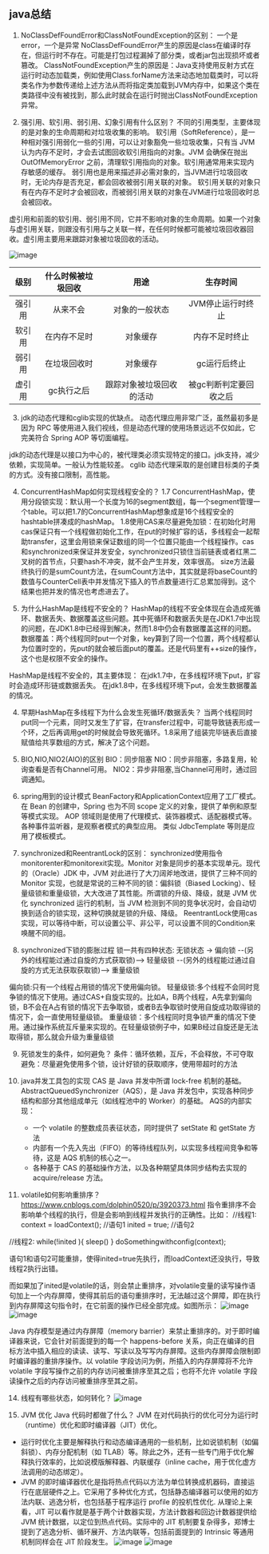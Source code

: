 ## java总结

1. NoClassDefFoundError和ClassNotFoundException的区别：
一个是error，一个是异常
NoClassDefFoundError产生的原因是class在编译时存在，但运行时不存在。可能是打包过程漏掉了部分类，或者jar包出现损坏或者篡改。
ClassNotFoundException产生的原因是：Java支持使用反射方式在运行时动态加载类，例如使用Class.forName方法来动态地加载类时，可以将类名作为参数传递给上述方法从而将指定类加载到JVM内存中，如果这个类在类路径中没有被找到，那么此时就会在运行时抛出ClassNotFoundException异常。

2. 强引用、软引用、弱引用、幻象引用有什么区别？
不同的引用类型，主要体现的是对象的生命周期和对垃圾收集的影响。
软引用（SoftReference），是一种相对强引用弱化一些的引用，可以让对象豁免一些垃圾收集，只有当 JVM 认为内存不足时，才会去试图回收软引用指向的对象。JVM 会确保在抛出 OutOfMemoryError 之前，清理软引用指向的对象。软引用通常用来实现内存敏感的缓存。
弱引用也是用来描述非必需对象的，当JVM进行垃圾回收时，无论内存是否充足，都会回收被弱引用关联的对象。
软引用关联的对象只有在内存不足时才会被回收，而被弱引用关联的对象在JVM进行垃圾回收时总会被回收。

虚引用和前面的软引用、弱引用不同，它并不影响对象的生命周期。如果一个对象与虚引用关联，则跟没有引用与之关联一样，在任何时候都可能被垃圾回收器回收。虚引用主要用来跟踪对象被垃圾回收的活动。

![image](ref_reachable.png)

|级别 | 什么时候被垃圾回收 | 用途 | 生存时间
|:-:|:-:|:-:|:-:|
|强引用 |从来不会|对象的一般状态|JVM停止运行时终止
|软引用|在内存不足时|对象缓存|内存不足时终止
|弱引用|在垃圾回收时|对象缓存|gc运行后终止
|虚引用|gc执行之后|跟踪对象被垃圾回收的活动|被gc判断判定要回收之后

3. jdk的动态代理和cglib实现的优缺点。
动态代理应用非常广泛，虽然最初多是因为 RPC 等使用进入我们视线，但是动态代理的使用场景远远不仅如此，它完美符合 Spring AOP 等切面编程。

jdk的动态代理是以接口为中心的，被代理类必须实现特定的接口。jdk支持，减少依赖，实现简单。一般认为性能较差。
cglib 动态代理采取的是创建目标类的子类的方式。没有接口限制，高性能。

4. ConcurrentHashMap如何实现线程安全的？
1.7 ConcurrentHashMap，使用分段锁实现：默认用一个长度为16的segment数组，每一个segment管理一个table。可以把1.7的ConcurrentHashMap想象成是16个线程安全的hashtable拼凑成的hashMap。
1.8使用CAS来尽量避免加锁：在初始化时用cas保证只有一个线程做初始化工作，在put的时候扩容的话，多线程会一起帮助transfer，这里会用锁来保证数组的同一个位置只能由一个线程操作。cas和synchronized来保证并发安全，synchronized只锁住当前链表或者红黑二叉树的首节点，只要hash不冲突，就不会产生并发，效率很高。
size方法最终执行的是sumCount方法，在sumCount方法中，其实就是将baseCount的数值与CounterCell表中并发情况下插入的节点数量进行汇总累加得到。这个结果也把并发的情况也考虑进去了。

4. 为什么HashMap是线程不安全的？
HashMap的线程不安全体现在会造成死循环、数据丢失、数据覆盖这些问题。其中死循环和数据丢失是在JDK1.7中出现的问题，在JDK1.8中已经得到解决，然而1.8中仍会有数据覆盖这样的问题。
数据覆盖：两个线程同时put一个对象，key算到了同一个位置，两个线程都认为位置时空的，先put的就会被后面put的覆盖。还是代码里有++size的操作，这个也是权限不安全的操作。

HashMap是线程不安全的，其主要体现：
在jdk1.7中，在多线程环境下put，扩容时会造成环形链或数据丢失。
在jdk1.8中，在多线程环境下put，会发生数据覆盖的情况。


4. 早期HashMap在多线程下为什么会发生死循环/数据丢失？
当两个线程同时put同一个元素，同时又发生了扩容，在transfer过程中，可能导致链表形成一个环，之后再调用get的时候就会导致死循环。1.8采用了组装完毕链表后直接赋值给共享数组的方式，解决了这个问题。

5. BIO,NIO,NIO2(AIO)的区别
BIO：同步阻塞
NIO：同步非阻塞，多路复用，轮询查看是否有Channel可用。
NIO2：异步非阻塞,当Channel可用时，通过回调通知。

6. spring用到的设计模式
BeanFactory和ApplicationContext应用了工厂模式。
在 Bean 的创建中，Spring 也为不同 scope 定义的对象，提供了单例和原型等模式实现。
AOP 领域则是使用了代理模式、装饰器模式、适配器模式等。
各种事件监听器，是观察者模式的典型应用。
类似 JdbcTemplate 等则是应用了模板模式。

7. synchronized和ReentrantLock的区别：
synchronized使用指令monitorenter和monitorexit实现。Monitor 对象是同步的基本实现单元。现代的（Oracle）JDK 中，JVM 对此进行了大刀阔斧地改进，提供了三种不同的 Monitor 实现，也就是常说的三种不同的锁：偏斜锁（Biased Locking）、轻量级锁和重量级锁，大大改进了其性能。所谓锁的升级、降级，就是 JVM 优化 synchronized 运行的机制，当 JVM 检测到不同的竞争状况时，会自动切换到适合的锁实现，这种切换就是锁的升级、降级。
ReentrantLock使用cas实现，可以等待中断，可以设置公平、非公平，可以设置不同的Condition来唤醒不同的组。

8. synchronized下锁的膨胀过程
锁一共有四种状态:
无锁状态 
-> 偏向锁 
--(另外的线程能过通过自旋的方式获取锁)--> 轻量级锁 
--(另外的线程能过通过自旋的方式无法获取获取锁)--> 重量级锁

偏向锁:只有一个线程占用锁的情况下使用偏向锁。
轻量级锁:多个线程不会同时竞争锁的情况下使用。通过CAS+自旋实现的。比如A，B两个线程，A先拿到偏向锁，B不会在A占有锁的情况下去争取锁，或者B去争取锁时使用自旋成功取得锁的情况下，会一直使用轻量级锁。
重量级锁：多个线程同时竞争锁严重的情况下使用。通过操作系统互斥量来实现的。在轻量级锁例子中，如果B经过自旋还是无法取得锁，那么就会升级为重量级锁

9. 死锁发生的条件，如何避免？
条件：循环依赖，互斥，不会释放，不可夺取
避免：尽量避免使用多个锁，设计好锁的获取顺序，使用带超时的方法

10. java并发工具包的实现
CAS 是 Java 并发中所谓 lock-free 机制的基础。
AbstractQueuedSynchronizer（AQS），是 Java 并发包中，实现各种同步结构和部分其他组成单元（如线程池中的 Worker）的基础。
AQS的内部实现：
	- 一个 volatile 的整数成员表征状态，同时提供了 setState 和 getState 方法
	- 内部有一个先入先出（FIFO）的等待线程队列，以实现多线程间竞争和等待，这是 AQS 机制的核心之一。
	- 各种基于 CAS 的基础操作方法，以及各种期望具体同步结构去实现的 acquire/release 方法。

13. volatile如何影响重排序？
https://www.cnblogs.com/dolphin0520/p/3920373.html
指令重排序不会影响单个线程的执行，但是会影响到线程并发执行的正确性。比如：
//线程1:
context = loadContext();   //语句1
inited = true;             //语句2

//线程2:
while(!inited ){
  sleep()
}
doSomethingwithconfig(context);

语句1和语句2可能重排，使得inited=true先执行，而loadContext还没执行，导致线程2执行出错。

而如果加了inited是volatile的话，则会禁止重排序，对volatile变量的读写操作语句加上一个内存屏障，使得其前后的语句重排序时，无法越过这个屏障，即在执行到内存屏障这句指令时，在它前面的操作已经全部完成。如图所示：
![image](volatile_memory_barrier.png)
![image](volatile_memory_barrier2.png)

Java 内存模型是通过内存屏障（memory barrier）来禁止重排序的。对于即时编译器来说，它会针对前面提到的每一个 happens-before 关系，向正在编译的目标方法中插入相应的读读、读写、写读以及写写内存屏障。这些内存屏障会限制即时编译器的重排序操作。以 volatile 字段访问为例，所插入的内存屏障将不允许 volatile 字段写操作之前的内存访问被重排序至其之后；也将不允许 volatile 字段读操作之后的内存访问被重排序至其之前。

14. 线程有哪些状态，如何转化？
![image](thread_status.jpg)

15. JVM 优化 Java 代码时都做了什么？
JVM 在对代码执行的优化可分为运行时（runtime）优化和即时编译器（JIT）优化。
- 运行时优化主要是解释执行和动态编译通用的一些机制，比如说锁机制（如偏斜锁）、内存分配机制（如 TLAB）等。除此之外，还有一些专门用于优化解释执行效率的，比如说模版解释器、内联缓存（inline cache，用于优化虚方法调用的动态绑定）。
- JVM 的即时编译器优化是指将热点代码以方法为单位转换成机器码，直接运行在底层硬件之上。它采用了多种优化方式，包括静态编译器可以使用的如方法内联、逃逸分析，也包括基于程序运行 profile 的投机性优化.
从理论上来看，JIT 可以看作就是基于两个计数器实现，方法计数器和回边计数器提供给 JVM 统计数据，以定位到热点代码。实际中的 JIT 机制要复杂得多，郑博士提到了逃逸分析、循环展开、方法内联等，包括前面提到的 Intrinsic 等通用机制同样会在 JIT 阶段发生。
![image](java_run_period.png)
![image](jvm_profile.png)